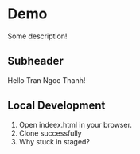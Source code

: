 # Demo

Some description!

## Subheader

Hello Tran Ngoc Thanh!

## Local Development

1. Open indeex.html in your browser.
2. Clone successfully
3. Why stuck in staged?